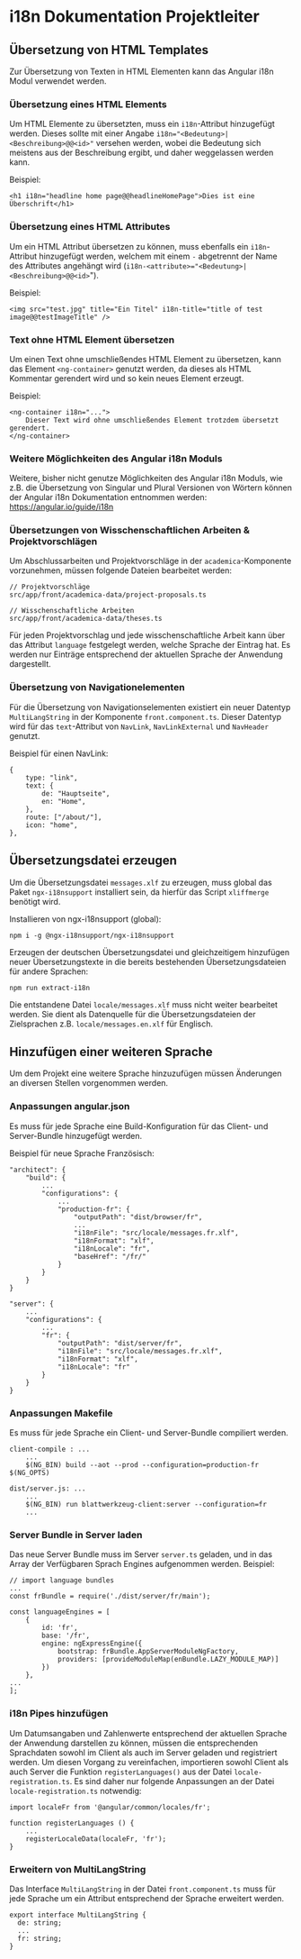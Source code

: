 # i18n Dokumentation Projektleiter

## Übersetzung von HTML Templates
Zur Übersetzung von Texten in HTML Elementen kann das Angular i18n Modul verwendet werden.

### Übersetzung eines HTML Elements
Um HTML Elemente zu übersetzten, muss ein `i18n`-Attribut hinzugefügt werden. Dieses sollte mit einer Angabe `i18n="<Bedeutung>|<Beschreibung>@@<id>"` versehen werden, wobei die Bedeutung sich meistens aus der Beschreibung ergibt, und daher weggelassen werden kann.

Beispiel:
```
<h1 i18n="headline home page@@headlineHomePage">Dies ist eine Überschrift</h1>
```

### Übersetzung eines HTML Attributes
Um ein HTML Attribut übersetzen zu können, muss ebenfalls ein `i18n`-Attribut hinzugefügt werden, welchem mit einem `-` abgetrennt der Name des Attributes angehängt wird (`i18n-<attribute>="<Bedeutung>|<Beschreibung>@@<id>`").

Beispiel:
```
<img src="test.jpg" title="Ein Titel" i18n-title="title of test image@@testImageTitle" />
```

### Text ohne HTML Element übersetzen
Um einen Text ohne umschließendes HTML Element zu übersetzen, kann das Element `<ng-container>` genutzt werden, da dieses als HTML Kommentar gerendert wird und so kein neues Element erzeugt.

Beispiel:
```
<ng-container i18n="...">
    Dieser Text wird ohne umschließendes Element trotzdem übersetzt gerendert.
</ng-container>
```


### Weitere Möglichkeiten des Angular i18n Moduls
Weitere, bisher nicht genutze Möglichkeiten des Angular i18n Moduls, wie z.B. die Übersetzung von Singular und Plural Versionen von Wörtern können der Angular i18n Dokumentation entnommen werden: https://angular.io/guide/i18n

### Übersetzungen von Wisschenschaftlichen Arbeiten & Projektvorschlägen
Um Abschlussarbeiten und Projektvorschläge in der `academica`-Komponente vorzunehmen, müssen folgende Dateien bearbeitet werden:
```
// Projektvorschläge
src/app/front/academica-data/project-proposals.ts

// Wisschenschaftliche Arbeiten
src/app/front/academica-data/theses.ts
```

Für jeden Projektvorschlag und jede wisschenschaftliche Arbeit kann über das Attribut `language` festgelegt werden, welche Sprache der Eintrag hat. Es werden nur Einträge entsprechend der aktuellen Sprache der Anwendung dargestellt.

### Übersetzung von Navigationelementen
Für die Übersetzung von Navigationselementen existiert ein neuer Datentyp `MultiLangString` in der Komponente `front.component.ts`. Dieser Datentyp wird für das `text`-Attribut von `NavLink`, `NavLinkExternal` und `NavHeader` genutzt.

Beispiel für einen NavLink:
```
{
    type: "link",
    text: {
        de: "Hauptseite",
        en: "Home",
    },
    route: ["/about/"],
    icon: "home",
},
```
## Übersetzungsdatei erzeugen
Um die Übersetzungsdatei `messages.xlf` zu erzeugen, muss global das Paket `ngx-i18nsupport` installiert sein, da hierfür das Script `xliffmerge` benötigt wird.

Installieren von ngx-i18nsupport (global):
```
npm i -g @ngx-i18nsupport/ngx-i18nsupport
```

Erzeugen der deutschen Übersetzungsdatei und gleichzeitigem hinzufügen neuer Übersetzungstexte in die bereits bestehenden Übersetzungsdateien für andere Sprachen:
```
npm run extract-i18n
```

Die entstandene Datei `locale/messages.xlf` muss nicht weiter bearbeitet werden. Sie dient als Datenquelle für die Übersetzungsdateien der Zielsprachen z.B. `locale/messages.en.xlf` für Englisch.

## Hinzufügen einer weiteren Sprache
Um dem Projekt eine weitere Sprache hinzuzufügen müssen Änderungen an diversen Stellen vorgenommen werden.

### Anpassungen angular.json
Es muss für jede Sprache eine Build-Konfiguration für das Client- und Server-Bundle hinzugefügt werden.

Beispiel für neue Sprache Französisch:
```
"architect": {
    "build": {
        ...
        "configurations": {
            ...
            "production-fr": {
                "outputPath": "dist/browser/fr",
                ...
                "i18nFile": "src/locale/messages.fr.xlf",
                "i18nFormat": "xlf",
                "i18nLocale": "fr",
                "baseHref": "/fr/"
            }
        }
    }   
}
  
"server": {
    ...
    "configurations": {
        ...
        "fr": {
            "outputPath": "dist/server/fr",
            "i18nFile": "src/locale/messages.fr.xlf",
            "i18nFormat": "xlf",
            "i18nLocale": "fr"
        }
    }
}
``` 

### Anpassungen Makefile
Es muss für jede Sprache ein Client- und Server-Bundle compiliert werden.

```
client-compile : ...
	...
	$(NG_BIN) build --aot --prod --configuration=production-fr $(NG_OPTS)

dist/server.js: ...
	...
	$(NG_BIN) run blattwerkzeug-client:server --configuration=fr
	...
```

### Server Bundle in Server laden
Das neue Server Bundle muss im Server `server.ts` geladen, und in das Array der Verfügbaren Sprach Engines aufgenommen werden.
Beispiel:

```
// import language bundles
...
const frBundle = require('./dist/server/fr/main');

const languageEngines = [
    {
        id: 'fr',
        base: '/fr',
        engine: ngExpressEngine({
            bootstrap: frBundle.AppServerModuleNgFactory,
            providers: [provideModuleMap(enBundle.LAZY_MODULE_MAP)]
        })
    },
...
];
```

### i18n Pipes hinzufügen
Um Datumsangaben und Zahlenwerte entsprechend der aktuellen Sprache der Anwendung darstellen zu können, müssen die entsprechenden Sprachdaten sowohl im Client als auch im Server geladen und registriert werden. Um diesen Vorgang zu vereinfachen, importieren sowohl Client als auch Server die Funktion `registerLanguages()` aus der Datei `locale-registration.ts`. Es sind daher nur folgende Anpassungen an der Datei `locale-registration.ts` notwendig:

```
import localeFr from '@angular/common/locales/fr';

function registerLanguages () {
    ...
    registerLocaleData(localeFr, 'fr');
}
```

### Erweitern von MultiLangString
Das Interface `MultiLangString` in der Datei `front.component.ts` muss für jede Sprache um ein Attribut entsprechend der Sprache erweitert werden.
```
export interface MultiLangString {
  de: string;
  ...
  fr: string;
}
```

